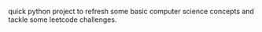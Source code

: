 quick python project to refresh some basic computer science concepts and tackle some leetcode challenges.

